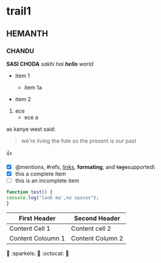 # trail1
## HEMANTH
### CHANDU
**SASI CHODA**
_sakhi_
*hai **hello** world*
* item 1
  * item 1a

* item 2
1. ece
   * ece a
   
as kanye west said:
> we're living the fute so
> the present is our past

:+1:

- [x] @mentions, #refs, [links](), **formating**, and <del>tags</del>supported\
- [x] this a complete item
- [ ] this is an incomplete item

```javascript
function test() {
console.log("look ma',no spaces");
}
```

First Header | Second Header
-------------| ------------
Content Cell 1| Content cell 2
Content Coloumn 1|Content Column 2


:camel: :sparkels: :rocket: :octocat: :tada:
